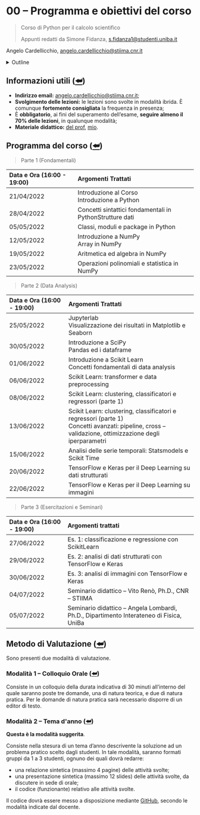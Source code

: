 # 00 – Programma e obiettivi del corso

> Corso di Python per il calcolo scientifico
>
> Appunti redatti da Simone Fidanza, s.fidanza1@studenti.uniba.it

Angelo Cardellicchio, angelo.cardellicchio@stiima.cnr.it

<details>
    <summary>Outline</summary>

<a name="top"></a>

<!-- TOC -->

1. [00 – Programma e obiettivi del corso](#00--programma-e-obiettivi-del-corso)
   1. [Informazioni utili (⮨)](#informazioni-utili-)
   2. [Programma del corso (⮨)](#programma-del-corso-)
   3. [Metodo di Valutazione (⮨)](#metodo-di-valutazione-)
      1. [Modalità $1$ – Colloquio Orale (⮨)](#modalità-1--colloquio-orale-)
      2. [Modalità $2$ – Tema d'anno (⮨)](#modalità-2--tema-danno-)

<!-- /TOC -->
</details>

## Informazioni utili ([⮨](#top))

- **Indirizzo email:** angelo.cardellicchio@stiima.cnr.it;
- **Svolgimento delle lezioni:** le lezioni sono svolte in modalità ibrida. È
  comunque **fortemente consigliata** la frequenza in presenza;
- È **obbligatorio**, ai fini del superamento dell’esame, **seguire almeno il
  70% delle lezioni**, in qualunque modalità;
- **Materiale didattico:** [del prof](https://python.angelocardellicchio.it),
  [mio](https://www.github.com/sRavioli/pythoncs).

## Programma del corso ([⮨](#top))

> Parte $1$ (Fondamentali)

<!-- markdownlint-disable MD013 -->

| Data e Ora ($16$:$00$ - $19$:$00$) | Argomenti Trattati                                       |
| :--------------------------------- | :------------------------------------------------------- |
| $21/04/2022$                       | Introduzione al Corso <br/>Introduzione a Python         |
| $28/04/2022$                       | Concetti sintattici fondamentali in PythonStrutture dati |
| $05/05/2022$                       | Classi, moduli e package in Python                       |
| $12/05/2022$                       | Introduzione a NumPy <br/> Array in NumPy                |
| $19/05/2022$                       | Aritmetica ed algebra in NumPy                           |
| $23/05/2022$                       | Operazioni polinomiali e statistica in NumPy             |

> Parte $2$ (Data Analysis)

| Data e Ora ($16$:$00$ - $19$:$00$) | Argomenti Trattati                                                                                                                                           |
| :--------------------------------- | :----------------------------------------------------------------------------------------------------------------------------------------------------------- |
| $25/05/2022$                       | Jupyterlab <br/> Visualizzazione dei risultati in Matplotlib e Seaborn                                                                                       |
| $30/05/2022$                       | Introduzione a SciPy <br/> Pandas ed i dataframe                                                                                                             |
| $01/06/2022$                       | Introduzione a Scikit Learn <br/> Concetti fondamentali di data analysis                                                                                     |
| $06/06/2022$                       | Scikit Learn: transformer e data preprocessing                                                                                                               |
| $08/06/2022$                       | Scikit Learn: clustering, classificatori e regressori (parte 1)                                                                                              |
| $13/06/2022$                       | Scikit Learn: clustering, classificatori e regressori (parte $1$) <br/> Concetti avanzati: pipeline, cross – validazione, ottimizzazione degli iperparametri |
| $15/06/2022$                       | Analisi delle serie temporali: Statsmodels e Scikit Time                                                                                                     |
| $20/06/2022$                       | TensorFlow e Keras per il Deep Learning su dati strutturati                                                                                                  |
| $22/06/2022$                       | TensorFlow e Keras per il Deep Learning su immagini                                                                                                          |

> Parte $3$ (Esercitazioni e Seminari)

| Data e Ora ($16$:$00$ - $19$:$00$) | Argomenti trattati                                                                      |
| :--------------------------------- | :-------------------------------------------------------------------------------------- |
| $27/06/2022$                       | Es. $1$: classificazione e regressione con ScikitLearn                                  |
| $29/06/2022$                       | Es. $2$: analisi di dati strutturati con TensorFlow e Keras                             |
| $30/06/2022$                       | Es. $3$: analisi di immagini con TensorFlow e Keras                                     |
| $04/07/2022$                       | Seminario didattico – Vito Renò, Ph.D., CNR – STIIMA                                    |
| $05/07/2022$                       | Seminario didattico – Angela Lombardi, Ph.D., Dipartimento Interateneo di Fisica, UniBa |

<!-- markdown-lint enable MD013 -->

## Metodo di Valutazione ([⮨](#top))

Sono presenti due modalità di valutazione.

### Modalità $1$ – Colloquio Orale ([⮨](#top))

Consiste in un colloquio della durata indicativa di $30$ minuti all’interno del
quale saranno poste tre domande, una di natura teorica, e due di natura
pratica. Per le domande di natura pratica sarà necessario disporre di un
editor di testo.

### Modalità $2$ – Tema d'anno ([⮨](#top))

**Questa è la modalità suggerita**.

Consiste nella stesura di un tema d’anno descrivente la soluzione ad un
problema pratico scelto dagli studenti.
In tale modalità, saranno formati gruppi da $1$ a $3$ studenti, ognuno dei quali
dovrà redarre:

- una relazione sintetica (massimo $4$ pagine) delle attività svolte;
- una presentazione sintetica (massimo $12$ slides) delle attività svolte, da
  discutere in sede di orale;
- il codice (funzionante) relativo alle attività svolte.

Il codice dovrà essere messo a disposizione mediante
[GitHub](https://www.github.com/), secondo le modalità indicate dal docente.
